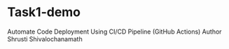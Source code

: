 # Task1-demo
Automate Code Deployment Using CI/CD Pipeline (GitHub Actions)
Author Shrusti Shivalochanamath 
